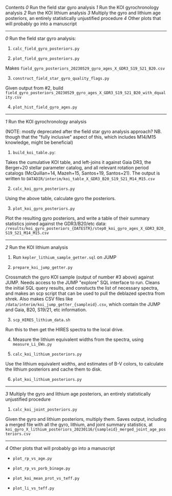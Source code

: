 Contents
_0_ Run the field star gyro analysis
_1_ Run the KOI gyrochronology analysis
_2_ Run the KOI lithium analysis
_3_ Multiply the gyro and lithium age posteriors, an entirely statistically unjustified procedure
_4_ Other plots that will probably go into a manuscript

--------------------
_0_ Run the field star gyro analysis:

1. `calc_field_gyro_posteriors.py`

2. `plot_field_gyro_posteriors.py`

Makes `field_gyro_posteriors_20230529_gyro_ages_X_GDR3_S19_S21_B20.csv`

3. `construct_field_star_gyro_quality_flags.py`

Given output from #2, build
`field_gyro_posteriors_20230529_gyro_ages_X_GDR3_S19_S21_B20_with_dquality.csv`

4. `plot_hist_field_gyro_ages.py`

--------------------
_1_ Run the KOI gyrochronology analysis

(NOTE: mostly deprecated after the field star gyro analysis approach?  NB.
though that the "fully inclusive" aspect of this, which includes
M14/M15 knowledge, might be beneficial)

1. `build_koi_table.py`:

Takes the cumulative KOI table, and left-joins it against Gaia DR3, the
Berger+20 stellar parameter catalog, and all relevant rotation period catalogs
(McQuillan+14, Mazeh+15, Santos+19, Santos+21).  The output is written to
`DATADIR/interim/koi_table_X_GDR3_B20_S19_S21_M14_M15.csv`

2. `calc_koi_gyro_posteriors.py`

Using the above table, calculate gyro the posteriors.

3. `plot_koi_gyro_posteriors.py`

Plot the resulting gyro posteriors, and write a table of their summary
statistics joined against the GDR3/B20/etc data:
`/results/koi_gyro_posteriors_{DATESTR}/step0_koi_gyro_ages_X_GDR3_B20_S19_S21_M14_M15.csv`

--------------------
_2_ Run the KOI lithium analysis

1. Run `kepler_lithium_sample_getter.sql` on JUMP

2. `prepare_koi_jump_getter.py`

Crossmatch the gyro KOI sample (output of number #3 above) against JUMP.  Needs
access to the JUMP "explore" SQL interface to run.  Cleans the initial SQL
query results, and constucts the list of necessary spectra, and makes an scp
script that can be used to pull the deblazed spectra from shrek.
Also makes CSV files like `/data/interim/koi_jump_getter_{sampleid}.csv`, which
contain the JUMP and Gaia, B20, S19/21, etc information.

3. `scp_HIRES_lithium_data.sh`

Run this to then get the HIRES spectra to the local drive.

4.  Measure the lithium equivalent widths from the spectra, using
    `measure_Li_EWs.py`

5. `calc_koi_lithium_posteriors.py`

Use the lithium equivalent widths, and estimates of B-V colors, to calculate
the lithium posteriors and cache them to disk.

6. `plot_koi_lithium_posteriors.py`

--------------------
_3_ Multiply the gyro and lithium age posteriors, an entirely statistically unjustified procedure

1. `calc_koi_joint_posteriors.py`

Given the gyro and lithium posteriors, multiply them.  Saves output, including
a merged file with all the gyro, lithium, and joint summary statistics, at 
`koi_gyro_X_lithium_posteriors_20230116/{sampleid}_merged_joint_age_posteriors.csv`

--------------------
_4_ Other plots that will probably go into a manuscript

* `plot_rp_vs_age.py`

* `plot_rp_vs_porb_binage.py`

* `plot_koi_mean_prot_vs_teff.py` 

* `plot_li_vs_teff.py`
